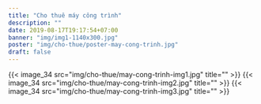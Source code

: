 ```yaml
---
title: "Cho thuê máy công trình"
description: ""
date: 2019-08-17T19:17:54+07:00
banner: "img/img1-1140x300.jpg"
poster: "img/cho-thue/poster-may-cong-trinh.jpg"
draft: false
---
```


<div class="row text-center">
    {{< image_34 src="img/cho-thue/may-cong-trinh-img1.jpg" title="" >}}
    {{< image_34 src="img/cho-thue/may-cong-trinh-img2.jpg" title="" >}}
    {{< image_34 src="img/cho-thue/may-cong-trinh-img3.jpg" title="" >}}
</div>